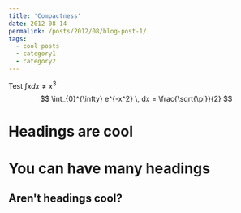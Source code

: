 ```yaml
---
title: 'Compactness'
date: 2012-08-14
permalink: /posts/2012/08/blog-post-1/
tags:
  - cool posts
  - category1
  - category2
---
```

Test $\int x dx \neq x^3$
$$
\int_{0}^{\infty} e^{-x^2} \, dx = \frac{\sqrt{\pi}}{2}
$$

Headings are cool
======

You can have many headings
======

Aren't headings cool?
------
